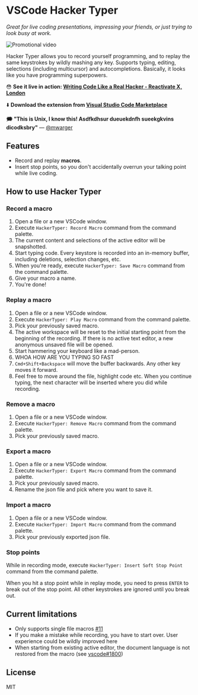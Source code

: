 # VSCode Hacker Typer

_Great for live coding presentations, impressing your friends, or just trying to look busy at work._

![Promotional video](docs/hackertyper-video.gif)

Hacker Typer allows you to record yourself programming, and to replay the same keystrokes by wildly mashing any key. Supports typing, editing, selections (including multicursor) and autocompletions. Basically, it looks like you have programming superpowers.

😳 **See it live in action: [Writing Code Like a Real Hacker - Reactivate X, London](https://www.youtube.com/watch?v=ulnC-SDBDKE)**

⬇️ **Download the extension from [Visual Studio Code Marketplace](https://marketplace.visualstudio.com/items?itemName=jevakallio.vscode-hacker-typer)**

**🗯 "This is Unix, I know this! Asdfkdhsur dueuekdnfh sueekgkvins dicodksbry"** — [@mwarger](https://twitter.com/mwarger)

## Features

- Record and replay **macros**.
- Insert stop points, so you don't accidentally overrun your talking point while live coding.

## How to use Hacker Typer

### Record a macro

1. Open a file or a new VSCode window.
2. Execute `HackerTyper: Record Macro` command from the command palette.
3. The current content and selections of the active editor will be snapshotted.
4. Start typing code. Every keystore is recorded into an in-memory buffer, including deletions, selection changes, etc.
5. When you're ready, execute `HackerTyper: Save Macro` command from the command palette.
6. Give your macro a name.
7. You're done!

### Replay a macro

1. Open a file or a new VSCode window.
2. Execute `HackerTyper: Play Macro` command from the command palette.
3. Pick your previously saved macro.
4. The active workspace will be reset to the initial starting point from the beginning of the recording. If there is no active text editor, a new anonymous unsaved file will be opened.
5. Start hammering your keyboard like a mad-person.
6. WHOA HOW ARE YOU TYPING SO FAST
7. `Cmd+Shift+Backspace` will move the buffer backwards. Any other key moves it forward.
8. Feel free to move around the file, highlight code etc. When you continue typing, the next character will be inserted where you did while recording.

### Remove a macro

1. Open a file or a new VSCode window.
2. Execute `HackerTyper: Remove Macro` command from the command palette.
3. Pick your previously saved macro.

### Export a macro

1. Open a file or a new VSCode window.
2. Execute `HackerTyper: Export Macro` command from the command palette.
3. Pick your previously saved macro.
4. Rename the json file and pick where you want to save it.

### Import a macro

1. Open a file or a new VSCode window.
2. Execute `HackerTyper: Import Macro` command from the command palette.
3. Pick your previously exported json file.

### Stop points

While in recording mode, execute `HackerTyper: Insert Soft Stop Point` command from the command palette.

When you hit a stop point while in replay mode, you need to press `ENTER` to break out of the stop point. All other keystrokes are ignored until you break out.

## Current limitations

- Only supports single file macros [#11](https://github.com/jevakallio/vscode-hacker-typer/issues/11)
- If you make a mistake while recording, you have to start over. User experience could be wildly improved here
- When starting from existing active editor, the document language is not restored from the macro (see [vscode#1800](https://github.com/Microsoft/vscode/issues/1800))

## License

MIT
